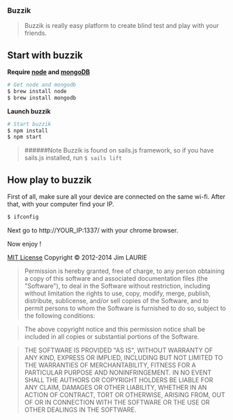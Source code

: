 ### Buzzik

> Buzzik is really easy platform to create blind test and play with your friends.


## Start with buzzik

**Require [node](http://nodejs.org) and [mongoDB](https://www.mongodb.com/)**

```sh
# Get node and mongodb
$ brew install node
$ brew install mongodb
```
**Launch buzzik**

```sh
# Start buzzik
$ npm install
$ npm start
```

> ######Note
> Buzzik is found on sails.js framework, so if you have sails.js installed, run ```$ sails lift```

## How play to buzzik

First of all, make sure all your device are connected on the same wi-fi.
After that, with your computer find your IP.
```sh
$ ifconfig
```
Next go to http://YOUR_IP:1337/ with your chrome browser.

Now enjoy !


[MIT License](http://sails.mit-license.org/)  Copyright © 2012-2014 Jim LAURIE

> Permission is hereby granted, free of charge, to any person obtaining a copy of this software and associated documentation files (the "Software"), to deal in the Software without restriction, including without limitation the rights to use, copy, modify, merge, publish, distribute, sublicense, and/or sell copies of the Software, and to permit persons to whom the Software is furnished to do so, subject to the following conditions:

> The above copyright notice and this permission notice shall be included in all copies or substantial portions of the Software.

> THE SOFTWARE IS PROVIDED "AS IS", WITHOUT WARRANTY OF ANY KIND, EXPRESS OR IMPLIED, INCLUDING BUT NOT LIMITED TO THE WARRANTIES OF MERCHANTABILITY, FITNESS FOR A PARTICULAR PURPOSE AND NONINFRINGEMENT. IN NO EVENT SHALL THE AUTHORS OR COPYRIGHT HOLDERS BE LIABLE FOR ANY CLAIM, DAMAGES OR OTHER LIABILITY, WHETHER IN AN ACTION OF CONTRACT, TORT OR OTHERWISE, ARISING FROM, OUT OF OR IN CONNECTION WITH THE SOFTWARE OR THE USE OR OTHER DEALINGS IN THE SOFTWARE.
